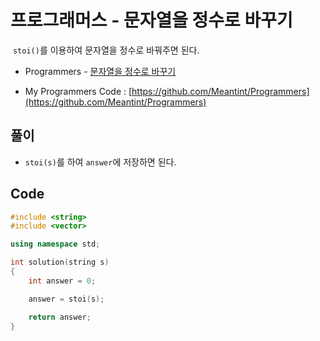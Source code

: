 # 프로그래머스 - 문자열을 정수로 바꾸기

&nbsp;`stoi()`를 이용하여 문자열을 정수로 바꿔주면 된다.

- Programmers - [문자열을 정수로 바꾸기](https://programmers.co.kr/learn/courses/30/lessons/12925)

- My Programmers Code : [https://github.com/Meantint/Programmers](https://github.com/Meantint/Programmers)

## 풀이

- `stoi(s)`를 하여 `answer`에 저장하면 된다.

## Code

```cpp
#include <string>
#include <vector>

using namespace std;

int solution(string s)
{
    int answer = 0;

    answer = stoi(s);

    return answer;
}
```
